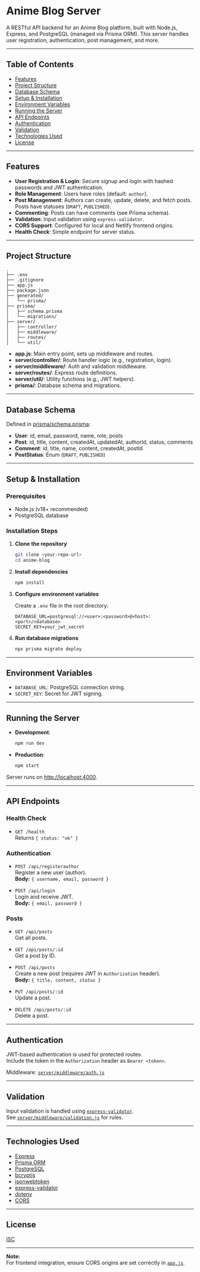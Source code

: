 # Anime Blog Server

A RESTful API backend for an Anime Blog platform, built with Node.js, Express, and PostgreSQL (managed via Prisma ORM). This server handles user registration, authentication, post management, and more.

---

## Table of Contents

-   [Features](#features)
-   [Project Structure](#project-structure)
-   [Database Schema](#database-schema)
-   [Setup & Installation](#setup--installation)
-   [Environment Variables](#environment-variables)
-   [Running the Server](#running-the-server)
-   [API Endpoints](#api-endpoints)
-   [Authentication](#authentication)
-   [Validation](#validation)
-   [Technologies Used](#technologies-used)
-   [License](#license)

---

## Features

-   **User Registration & Login**: Secure signup and login with hashed passwords and JWT authentication.
-   **Role Management**: Users have roles (default: `author`).
-   **Post Management**: Authors can create, update, delete, and fetch posts. Posts have statuses (`DRAFT`, `PUBLISHED`).
-   **Commenting**: Posts can have comments (see Prisma schema).
-   **Validation**: Input validation using `express-validator`.
-   **CORS Support**: Configured for local and Netlify frontend origins.
-   **Health Check**: Simple endpoint for server status.

---

## Project Structure

```
.
├── .env
├── .gitignore
├── app.js
├── package.json
├── generated/
│   └── prisma/
├── prisma/
│   ├── schema.prisma
│   └── migrations/
├── server/
│   ├── controller/
│   ├── middleware/
│   ├── routes/
│   └── util/
```

-   **app.js**: Main entry point, sets up middleware and routes.
-   **server/controller/**: Route handler logic (e.g., registration, login).
-   **server/middleware/**: Auth and validation middleware.
-   **server/routes/**: Express route definitions.
-   **server/util/**: Utility functions (e.g., JWT helpers).
-   **prisma/**: Database schema and migrations.

---

## Database Schema

Defined in [prisma/schema.prisma](prisma/schema.prisma):

-   **User**: id, email, password, name, role, posts
-   **Post**: id, title, content, createdAt, updatedAt, authorId, status, comments
-   **Comment**: id, title, name, content, createdAt, postId
-   **PostStatus**: Enum (`DRAFT`, `PUBLISHED`)

---

## Setup & Installation

### Prerequisites

-   Node.js (v18+ recommended)
-   PostgreSQL database

### Installation Steps

1. **Clone the repository**

    ```sh
    git clone <your-repo-url>
    cd anime-blog
    ```

2. **Install dependencies**

    ```sh
    npm install
    ```

3. **Configure environment variables**

    Create a `.env` file in the root directory:

    ```
    DATABASE_URL=postgresql://<user>:<password>@<host>:<port>/<database>
    SECRET_KEY=your_jwt_secret
    ```

4. **Run database migrations**

    ```sh
    npx prisma migrate deploy
    ```

---

## Environment Variables

-   `DATABASE_URL`: PostgreSQL connection string.
-   `SECRET_KEY`: Secret for JWT signing.

---

## Running the Server

-   **Development**:
    ```sh
    npm run dev
    ```
-   **Production**:
    ```sh
    npm start
    ```

Server runs on [http://localhost:4000](http://localhost:4000).

---

## API Endpoints

### Health Check

-   `GET /health`  
    Returns `{ status: "ok" }`

### Authentication

-   `POST /api/registerauthor`  
    Register a new user (author).  
    **Body:** `{ username, email, password }`

-   `POST /api/login`  
    Login and receive JWT.  
    **Body:** `{ email, password }`

### Posts

-   `GET /api/posts`  
    Get all posts.

-   `GET /api/posts/:id`  
    Get a post by ID.

-   `POST /api/posts`  
    Create a new post (requires JWT in `Authorization` header).  
    **Body:** `{ title, content, status }`

-   `PUT /api/posts/:id`  
    Update a post.

-   `DELETE /api/posts/:id`  
    Delete a post.

---

## Authentication

JWT-based authentication is used for protected routes.  
Include the token in the `Authorization` header as `Bearer <token>`.

Middleware: [`server/middleware/auth.js`](server/middleware/auth.js)

---

## Validation

Input validation is handled using [`express-validator`](https://express-validator.github.io/).  
See [`server/middleware/validation.js`](server/middleware/validation.js) for rules.

---

## Technologies Used

-   [Express](https://expressjs.com/)
-   [Prisma ORM](https://www.prisma.io/)
-   [PostgreSQL](https://www.postgresql.org/)
-   [bcryptjs](https://www.npmjs.com/package/bcryptjs)
-   [jsonwebtoken](https://www.npmjs.com/package/jsonwebtoken)
-   [express-validator](https://express-validator.github.io/)
-   [dotenv](https://www.npmjs.com/package/dotenv)
-   [CORS](https://www.npmjs.com/package/cors)

---

## License

[ISC](LICENSE)

---

**Note:**  
For frontend integration, ensure CORS origins are set correctly in [`app.js`](app.js).
